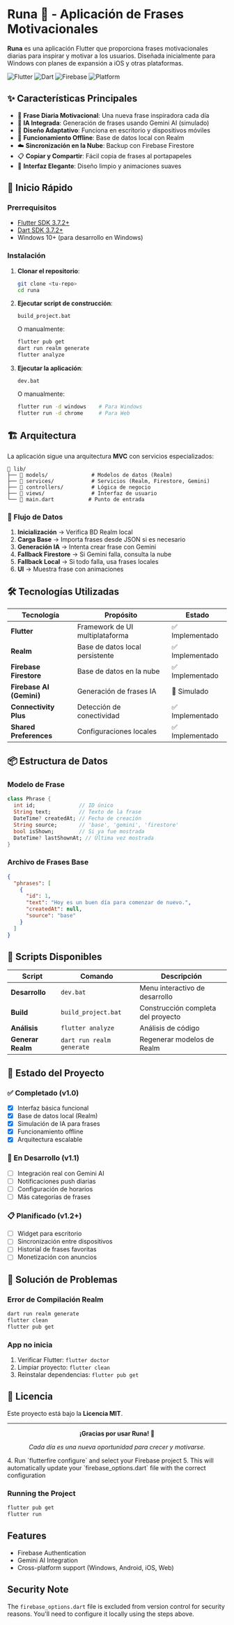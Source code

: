 # Runa 🌟 - Aplicación de Frases Motivacionales

**Runa** es una aplicación Flutter que proporciona frases motivacionales diarias para inspirar y motivar a los usuarios. Diseñada inicialmente para Windows con planes de expansión a iOS y otras plataformas.

![Flutter](https://img.shields.io/badge/Flutter-3.7.2+-blue?logo=flutter)
![Dart](https://img.shields.io/badge/Dart-3.7.2+-blue?logo=dart)
![Firebase](https://img.shields.io/badge/Firebase-Enabled-orange?logo=firebase)
![Platform](https://img.shields.io/badge/Platform-Windows%20|%20Web%20|%20iOS%20(planned)-green)

## ✨ Características Principales

- 🎯 **Frase Diaria Motivacional**: Una nueva frase inspiradora cada día
- 🤖 **IA Integrada**: Generación de frases usando Gemini AI (simulado)
- 📱 **Diseño Adaptativo**: Funciona en escritorio y dispositivos móviles
- 🔄 **Funcionamiento Offline**: Base de datos local con Realm
- ☁️ **Sincronización en la Nube**: Backup con Firebase Firestore
- 📋 **Copiar y Compartir**: Fácil copia de frases al portapapeles
- 🎨 **Interfaz Elegante**: Diseño limpio y animaciones suaves

## 🚀 Inicio Rápido

### Prerrequisitos

- [Flutter SDK 3.7.2+](https://flutter.dev/docs/get-started/install)
- [Dart SDK 3.7.2+](https://dart.dev/get-dart)
- Windows 10+ (para desarrollo en Windows)

### Instalación

1. **Clonar el repositorio**:
   ```bash
   git clone <tu-repo>
   cd runa
   ```

2. **Ejecutar script de construcción**:
   ```batch
   build_project.bat
   ```

   O manualmente:
   ```bash
   flutter pub get
   dart run realm generate
   flutter analyze
   ```

3. **Ejecutar la aplicación**:
   ```batch
   dev.bat
   ```

   O manualmente:
   ```bash
   flutter run -d windows    # Para Windows
   flutter run -d chrome     # Para Web
   ```

## 🏗️ Arquitectura

La aplicación sigue una arquitectura **MVC** con servicios especializados:

```
📁 lib/
├── 📁 models/              # Modelos de datos (Realm)
├── 📁 services/            # Servicios (Realm, Firestore, Gemini)
├── 📁 controllers/         # Lógica de negocio
├── 📁 views/               # Interfaz de usuario
└── 📄 main.dart           # Punto de entrada
```

### 🔄 Flujo de Datos

1. **Inicialización** → Verifica BD Realm local
2. **Carga Base** → Importa frases desde JSON si es necesario
3. **Generación IA** → Intenta crear frase con Gemini
4. **Fallback Firestore** → Si Gemini falla, consulta la nube
5. **Fallback Local** → Si todo falla, usa frases locales
6. **UI** → Muestra frase con animaciones

## 🛠️ Tecnologías Utilizadas

| Tecnología | Propósito | Estado |
|------------|-----------|---------|
| **Flutter** | Framework de UI multiplataforma | ✅ Implementado |
| **Realm** | Base de datos local persistente | ✅ Implementado |
| **Firebase Firestore** | Base de datos en la nube | ✅ Implementado |
| **Firebase AI (Gemini)** | Generación de frases IA | 🔄 Simulado |
| **Connectivity Plus** | Detección de conectividad | ✅ Implementado |
| **Shared Preferences** | Configuraciones locales | ✅ Implementado |

## 📦 Estructura de Datos

### Modelo de Frase
```dart
class Phrase {
  int id;              // ID único
  String text;         // Texto de la frase
  DateTime? createdAt; // Fecha de creación
  String source;       // 'base', 'gemini', 'firestore'
  bool isShown;        // Si ya fue mostrada
  DateTime? lastShownAt; // Última vez mostrada
}
```

### Archivo de Frases Base
```json
{
  "phrases": [
    {
      "id": 1,
      "text": "Hoy es un buen día para comenzar de nuevo.",
      "createdAt": null,
      "source": "base"
    }
  ]
}
```

## 🔧 Scripts Disponibles

| Script | Comando | Descripción |
|--------|---------|-------------|
| **Desarrollo** | `dev.bat` | Menu interactivo de desarrollo |
| **Build** | `build_project.bat` | Construcción completa del proyecto |
| **Análisis** | `flutter analyze` | Análisis de código |
| **Generar Realm** | `dart run realm generate` | Regenerar modelos de Realm |

## 🎯 Estado del Proyecto

### ✅ Completado (v1.0)
- [x] Interfaz básica funcional
- [x] Base de datos local (Realm)
- [x] Simulación de IA para frases
- [x] Funcionamiento offline
- [x] Arquitectura escalable

### 🔄 En Desarrollo (v1.1)
- [ ] Integración real con Gemini AI
- [ ] Notificaciones push diarias
- [ ] Configuración de horarios
- [ ] Más categorías de frases

### 📋 Planificado (v1.2+)
- [ ] Widget para escritorio
- [ ] Sincronización entre dispositivos
- [ ] Historial de frases favoritas
- [ ] Monetización con anuncios

## 🐛 Solución de Problemas

### Error de Compilación Realm
```bash
dart run realm generate
flutter clean
flutter pub get
```

### App no inicia
1. Verificar Flutter: `flutter doctor`
2. Limpiar proyecto: `flutter clean`
3. Reinstalar dependencias: `flutter pub get`

## 📄 Licencia

Este proyecto está bajo la **Licencia MIT**.

---

<div align="center">

**¡Gracias por usar Runa! 🌟**

*Cada día es una nueva oportunidad para crecer y motivarse.*

</div>
4. Run `flutterfire configure` and select your Firebase project
5. This will automatically update your `firebase_options.dart` file with the correct configuration

### Running the Project

```bash
flutter pub get
flutter run
```

## Features

- Firebase Authentication
- Gemini AI Integration
- Cross-platform support (Windows, Android, iOS, Web)

## Security Note

The `firebase_options.dart` file is excluded from version control for security reasons. You'll need to configure it locally using the steps above.

